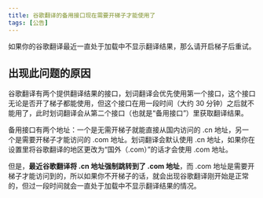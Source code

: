 ```yaml
---
title: 谷歌翻译的备用接口现在需要开梯子才能使用了
tags: [公告]
---
```


如果你的谷歌翻译最近一直处于加载中不显示翻译结果，那么请开启梯子后重试。

<!--truncate-->

## 出现此问题的原因

谷歌翻译有两个提供翻译结果的接口，划词翻译会优先使用第一个接口，这个接口无论是否开了梯子都能使用，但这个接口在用一段时间（大约 30 分钟）之后就不能用了，此时划词翻译会从第二个接口（也就是“备用接口”）里获取翻译结果。

备用接口有两个地址：一个是无需开梯子就能直接从国内访问的 .cn 地址，另一个是需要开梯子才能访问的 .com 地址。划词翻译会默认使用 .cn 地址，如果你在设置里将谷歌翻译的地区更改为“国外（.com）”的话才会使用 .com 地址。

但是，**最近谷歌翻译将 .cn 地址强制跳转到了 .com 地址**，而 .com 地址是需要开梯子才能访问到的，所以如果你不开梯子的话，就会出现谷歌翻译刚开始是正常的，但过一段时间就会一直处于加载中不显示翻译结果的情况。
